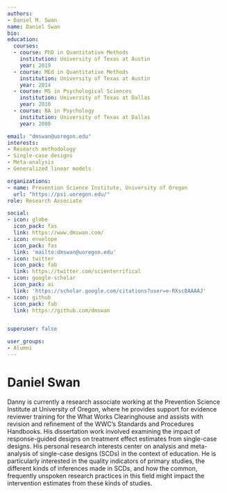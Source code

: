 ```yaml
---
authors:
- Daniel M. Swan
name: Daniel Swan
bio: 
education:
  courses:
  - course: PhD in Quantitative Methods
    institution: University of Texas at Austin
    year: 2019
  - course: MEd in Quantitative Methods
    institution: University of Texas at Austin
    year: 2014
  - course: MS in Psychological Sciences
    institution: University of Texas at Dallas
    year: 2010
  - course: BA in Psychology
    institution: University of Texas at Dallas
    year: 2008

email: "dmswan@uoregon.edu"
interests:
- Research methodology
- Single-case designs
- Meta-analysis
- Generalized linear models

organizations:
- name: Prevention Science Institute, University of Oregon
  url: "https://psi.uoregon.edu/"
role: Research Associate

social:
- icon: globe
  icon_pack: fas
  link: https://www.dmswan.com/
- icon: envelope
  icon_pack: fas
  link: 'mailto:dmswan@uoregon.edu'
- icon: twitter
  icon_pack: fab
  link: https://twitter.com/scienterrifical
- icon: google-scholar
  icon_pack: ai
  link: 'https://scholar.google.com/citations?user=e-RXsc8AAAAJ'
- icon: github
  icon_pack: fab
  link: https://github.com/dmswan


superuser: false

user_groups:
- Alumni
---
```


# Daniel Swan

Danny is currently a research associate working at the Prevention Science Institute at University of Oregon, where he provides support for evidence reviewer training for the What Works Clearinghouse and assists with revision and refinement of the WWC’s Standards and Procedures Handbooks. 
His dissertation work involved examining the impact of response-guided designs on treatment effect estimates from single-case designs. 
His personal research interests center on analysis and meta-analysis of single-case designs (SCDs) in the context of education. He is particularly interested in the quality indicators of primary studies, the different kinds of inferences made in SCDs, and how the common, frequently unspoken research practices in this field might impact the intervention estimates from these kinds of studies.
